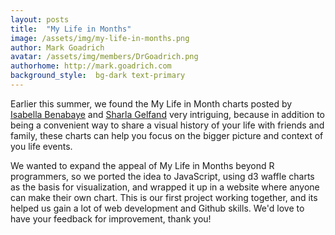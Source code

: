 ```yaml
---
layout: posts
title:  "My Life in Months"
image: /assets/img/my-life-in-months.png
author: Mark Goadrich
avatar: /assets/img/members/DrGoadrich.png
authorhome: http://mark.goadrich.com
background_style:  bg-dark text-primary
---
```


Earlier this summer, we found the My Life
in Month charts posted by [Isabella Benabaye](https://github.com/isabellabenabaye/life-chart)
and [Sharla Gelfand](https://github.com/sharlagelfand/mylifeinmonths) very
intriguing, because in addition to being a convenient way to share a visual
history of your life with friends and family, these charts can help you focus
on the bigger picture and context of you life events.

We wanted to expand the appeal of My Life in Months beyond R programmers,
so we ported the idea to JavaScript, using d3 waffle charts as the basis for
visualization, and wrapped it up in a website where anyone can make their own chart.
This is our first project working together, and its helped us gain a lot of web
development and Github skills. We'd love to have your feedback
for improvement, thank you!
